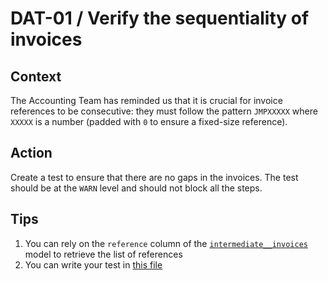 # **DAT-01** / Verify the sequentiality of invoices

## Context
The Accounting Team has reminded us that it is crucial for invoice references to be consecutive: they must follow the pattern `JMPXXXXX` where `XXXXX` is a number (padded with `0` to ensure a fixed-size reference).


## Action
Create a test to ensure that there are no gaps in the invoices. The test should be at the `WARN` level and should not block all the steps.


## Tips
1) You can rely on the `reference` column of the [`intermediate__invoices`](../../dbt/models/intermediate/intermediate__invoices.sql) model to retrieve the list of references
2) You can write your test in [this file](../../dbt/tests/intermediate/invoices/intermediate__invoices__references_should_be_sequential.sql)


